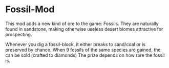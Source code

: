# Fossil-Mod

This mod adds a new kind of ore to the game: Fossils.
They are naturally found in sandstone, making otherwise useless desert biomes attractive for prospecting.

Whenever you dig a fossil-block, it either breaks to sand/coal or is preserved by chance.
When 9 fossils of the same species are gained, the can be sold (crafted to diamonds)
The prize depends on how rare the fossil is.
